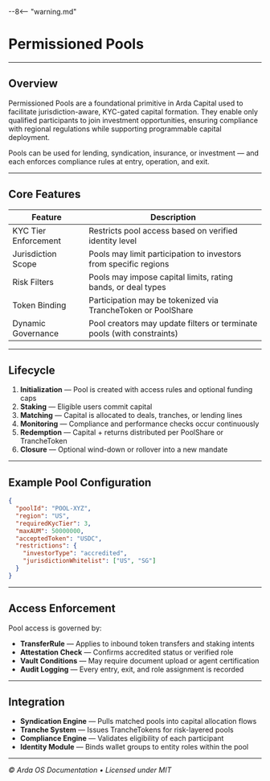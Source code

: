 --8<-- "warning.md"
# Permissioned Pools

---

## Overview

Permissioned Pools are a foundational primitive in Arda Capital used to facilitate jurisdiction-aware, KYC-gated capital formation. They enable only qualified participants to join investment opportunities, ensuring compliance with regional regulations while supporting programmable capital deployment.

Pools can be used for lending, syndication, insurance, or investment — and each enforces compliance rules at entry, operation, and exit.

---

## Core Features

| Feature | Description |
|---------|-------------|
| KYC Tier Enforcement | Restricts pool access based on verified identity level |
| Jurisdiction Scope | Pools may limit participation to investors from specific regions |
| Risk Filters | Pools may impose capital limits, rating bands, or deal types |
| Token Binding | Participation may be tokenized via TrancheToken or PoolShare |
| Dynamic Governance | Pool creators may update filters or terminate pools (with constraints) |

---

## Lifecycle

1. **Initialization** — Pool is created with access rules and optional funding caps
2. **Staking** — Eligible users commit capital
3. **Matching** — Capital is allocated to deals, tranches, or lending lines
4. **Monitoring** — Compliance and performance checks occur continuously
5. **Redemption** — Capital + returns distributed per PoolShare or TrancheToken
6. **Closure** — Optional wind-down or rollover into a new mandate

---

## Example Pool Configuration

```json
{
  "poolId": "POOL-XYZ",
  "region": "US",
  "requiredKycTier": 3,
  "maxAUM": 50000000,
  "acceptedToken": "USDC",
  "restrictions": {
    "investorType": "accredited",
    "jurisdictionWhitelist": ["US", "SG"]
  }
}
```

---

## Access Enforcement

Pool access is governed by:

- **TransferRule** — Applies to inbound token transfers and staking intents
- **Attestation Check** — Confirms accredited status or verified role
- **Vault Conditions** — May require document upload or agent certification
- **Audit Logging** — Every entry, exit, and role assignment is recorded

---

## Integration

- **Syndication Engine** — Pulls matched pools into capital allocation flows
- **Tranche System** — Issues TrancheTokens for risk-layered pools
- **Compliance Engine** — Validates eligibility of each participant
- **Identity Module** — Binds wallet groups to entity roles within the pool

---

*© Arda OS Documentation • Licensed under MIT*
